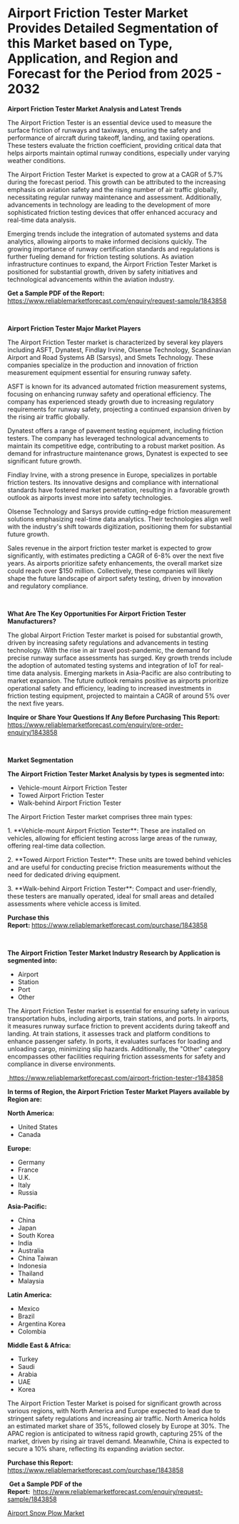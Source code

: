 <p><h1>Airport Friction Tester Market Provides Detailed Segmentation of this Market based on Type, Application, and Region and Forecast for the Period from 2025 - 2032</h1></p><p><strong>Airport Friction Tester Market Analysis and Latest Trends</strong></p>
<p><p>The Airport Friction Tester is an essential device used to measure the surface friction of runways and taxiways, ensuring the safety and performance of aircraft during takeoff, landing, and taxiing operations. These testers evaluate the friction coefficient, providing critical data that helps airports maintain optimal runway conditions, especially under varying weather conditions.</p><p>The Airport Friction Tester Market is expected to grow at a CAGR of 5.7% during the forecast period. This growth can be attributed to the increasing emphasis on aviation safety and the rising number of air traffic globally, necessitating regular runway maintenance and assessment. Additionally, advancements in technology are leading to the development of more sophisticated friction testing devices that offer enhanced accuracy and real-time data analysis.</p><p>Emerging trends include the integration of automated systems and data analytics, allowing airports to make informed decisions quickly. The growing importance of runway certification standards and regulations is further fueling demand for friction testing solutions. As aviation infrastructure continues to expand, the Airport Friction Tester Market is positioned for substantial growth, driven by safety initiatives and technological advancements within the aviation industry.</p></p>
<p><strong>Get a Sample PDF of the Report:&nbsp;</strong> <a href="https://www.reliablemarketforecast.com/enquiry/request-sample/1843858?utm_campaign=1105&utm_medium=2&utm_source=Github&utm_content=ia&utm_term=18022025&utm_id=airport-friction-tester">https://www.reliablemarketforecast.com/enquiry/request-sample/1843858</a></p>
<p>&nbsp;</p>
<p><strong>Airport Friction Tester Major Market Players</strong></p>
<p><p>The Airport Friction Tester market is characterized by several key players including ASFT, Dynatest, Findlay Irvine, Olsense Technology, Scandinavian Airport and Road Systems AB (Sarsys), and Smets Technology. These companies specialize in the production and innovation of friction measurement equipment essential for ensuring runway safety.</p><p>ASFT is known for its advanced automated friction measurement systems, focusing on enhancing runway safety and operational efficiency. The company has experienced steady growth due to increasing regulatory requirements for runway safety, projecting a continued expansion driven by the rising air traffic globally.</p><p>Dynatest offers a range of pavement testing equipment, including friction testers. The company has leveraged technological advancements to maintain its competitive edge, contributing to a robust market position. As demand for infrastructure maintenance grows, Dynatest is expected to see significant future growth.</p><p>Findlay Irvine, with a strong presence in Europe, specializes in portable friction testers. Its innovative designs and compliance with international standards have fostered market penetration, resulting in a favorable growth outlook as airports invest more into safety technologies.</p><p>Olsense Technology and Sarsys provide cutting-edge friction measurement solutions emphasizing real-time data analytics. Their technologies align well with the industry's shift towards digitization, positioning them for substantial future growth.</p><p>Sales revenue in the airport friction tester market is expected to grow significantly, with estimates predicting a CAGR of 6-8% over the next five years. As airports prioritize safety enhancements, the overall market size could reach over $150 million. Collectively, these companies will likely shape the future landscape of airport safety testing, driven by innovation and regulatory compliance.</p></p>
<p>&nbsp;</p>
<p><strong>What Are The Key Opportunities For Airport Friction Tester Manufacturers?</strong></p>
<p><p>The global Airport Friction Tester market is poised for substantial growth, driven by increasing safety regulations and advancements in testing technology. With the rise in air travel post-pandemic, the demand for precise runway surface assessments has surged. Key growth trends include the adoption of automated testing systems and integration of IoT for real-time data analysis. Emerging markets in Asia-Pacific are also contributing to market expansion. The future outlook remains positive as airports prioritize operational safety and efficiency, leading to increased investments in friction testing equipment, projected to maintain a CAGR of around 5% over the next five years.</p></p>
<p><strong>Inquire or Share Your Questions If Any Before Purchasing This Report:</strong> <a href="https://www.reliablemarketforecast.com/enquiry/pre-order-enquiry/1843858?utm_campaign=1105&utm_medium=2&utm_source=Github&utm_content=ia&utm_term=18022025&utm_id=airport-friction-tester">https://www.reliablemarketforecast.com/enquiry/pre-order-enquiry/1843858</a></p>
<p>&nbsp;</p>
<p><strong>Market Segmentation</strong></p>
<p><strong>The Airport Friction Tester Market Analysis by types is segmented into:</strong></p>
<p><ul><li>Vehicle-mount Airport Friction Tester</li><li>Towed Airport Friction Tester</li><li>Walk-behind Airport Friction Tester</li></ul></p>
<p><p>The Airport Friction Tester market comprises three main types: </p><p>1. **Vehicle-mount Airport Friction Tester**: These are installed on vehicles, allowing for efficient testing across large areas of the runway, offering real-time data collection.</p><p>  </p><p>2. **Towed Airport Friction Tester**: These units are towed behind vehicles and are useful for conducting precise friction measurements without the need for dedicated driving equipment.</p><p>3. **Walk-behind Airport Friction Tester**: Compact and user-friendly, these testers are manually operated, ideal for small areas and detailed assessments where vehicle access is limited.</p></p>
<p><strong>Purchase this Report:&nbsp;</strong><a href="https://www.reliablemarketforecast.com/purchase/1843858?utm_campaign=1105&utm_medium=2&utm_source=Github&utm_content=ia&utm_term=18022025&utm_id=airport-friction-tester">https://www.reliablemarketforecast.com/purchase/1843858</a></p>
<p>&nbsp;</p>
<p><strong>The Airport Friction Tester Market Industry Research by Application is segmented into:</strong></p>
<p><ul><li>Airport</li><li>Station</li><li>Port</li><li>Other</li></ul></p>
<p><p>The Airport Friction Tester market is essential for ensuring safety in various transportation hubs, including airports, train stations, and ports. In airports, it measures runway surface friction to prevent accidents during takeoff and landing. At train stations, it assesses track and platform conditions to enhance passenger safety. In ports, it evaluates surfaces for loading and unloading cargo, minimizing slip hazards. Additionally, the "Other" category encompasses other facilities requiring friction assessments for safety and compliance in diverse environments.</p></p>
<p><a href="https://www.reliablemarketforecast.com/airport-friction-tester-r1843858?utm_campaign=1105&utm_medium=2&utm_source=Github&utm_content=ia&utm_term=18022025&utm_id=airport-friction-tester">&nbsp;https://www.reliablemarketforecast.com/airport-friction-tester-r1843858</a></p>
<p><strong>In terms of Region, the Airport Friction Tester Market Players available by Region are:</strong></p>
<p>
    <p> <strong> North America: </strong>
        <ul>
            <li>United States</li>
            <li>Canada</li>
        </ul>
        </p> 
    <p> <strong> Europe: </strong>
        <ul>
            <li>Germany</li>
            <li>France</li>
            <li>U.K.</li>
            <li>Italy</li>
            <li>Russia</li>
        </ul>
        </p> 
    <p> <strong> Asia-Pacific: </strong>
        <ul>
            <li>China</li>
            <li>Japan</li>
            <li>South Korea</li>
            <li>India</li>
            <li>Australia</li>
            <li>China Taiwan</li>
            <li>Indonesia</li>
            <li>Thailand</li>
            <li>Malaysia</li>
        </ul>
        </p> 
    <p> <strong> Latin America: </strong>
        <ul>
            <li>Mexico</li>
            <li>Brazil</li>
            <li>Argentina Korea</li>
            <li>Colombia</li>
        </ul>
        </p> 
    <p> <strong> Middle East & Africa: </strong>
        <ul>
            <li>Turkey</li>
            <li>Saudi</li>
            <li>Arabia</li>
            <li>UAE</li>
            <li>Korea</li>
        </ul>
    </p>
    </p>
<p><p>The Airport Friction Tester Market is poised for significant growth across various regions, with North America and Europe expected to lead due to stringent safety regulations and increasing air traffic. North America holds an estimated market share of 35%, followed closely by Europe at 30%. The APAC region is anticipated to witness rapid growth, capturing 25% of the market, driven by rising air travel demand. Meanwhile, China is expected to secure a 10% share, reflecting its expanding aviation sector.</p></p>
<p><strong>Purchase this Report: </strong><a href="https://www.reliablemarketforecast.com/purchase/1843858?utm_campaign=1105&utm_medium=2&utm_source=Github&utm_content=ia&utm_term=18022025&utm_id=airport-friction-tester">https://www.reliablemarketforecast.com/purchase/1843858</a></p>
<p>&nbsp;<strong>Get a Sample PDF of the Report:&nbsp;&nbsp;</strong><a href="https://www.reliablemarketforecast.com/enquiry/request-sample/1843858?utm_campaign=1105&utm_medium=2&utm_source=Github&utm_content=ia&utm_term=18022025&utm_id=airport-friction-tester">https://www.reliablemarketforecast.com/enquiry/request-sample/1843858</a></p>
<p><strong></strong></p>
<p><p><a href="https://github.com/prosalinda88/Market-Research-Report-List-7/blob/main/airport-snow-plow-market.md?utm_campaign=1105&utm_medium=2&utm_source=Github&utm_content=ia&utm_term=18022025&utm_id=airport-friction-tester">Airport Snow Plow Market</a></p></p>